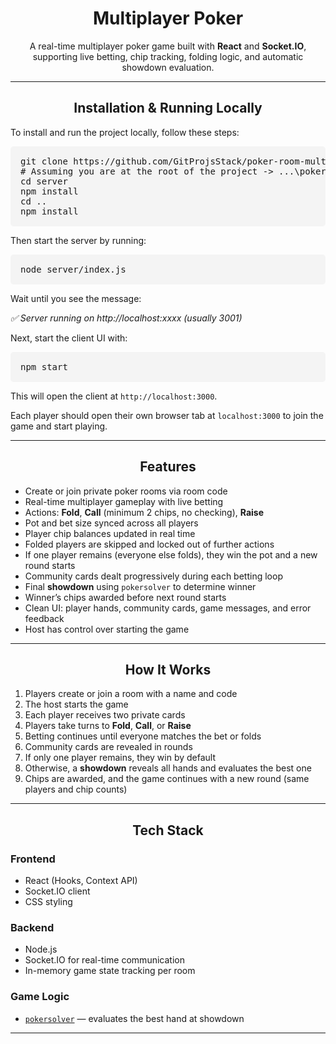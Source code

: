 <div style="text-align: center; margin-bottom: 1rem;">
  <h1>Multiplayer Poker</h1>
</div>

<p style="text-align: center;">
  A real-time multiplayer poker game built with <strong>React</strong> and <strong>Socket.IO</strong>, supporting live betting, chip tracking, folding logic, and automatic showdown evaluation.
</p>

<hr/>

<div style="text-align: center;">
  <h2>Installation &amp; Running Locally</h2>
</div>

<p>To install and run the project locally, follow these steps:</p>

<pre style="background: #f4f4f4; padding: 1rem; border-radius: 5px; overflow-x: auto;">
git clone https://github.com/GitProjsStack/poker-room-multiplayer.git
# Assuming you are at the root of the project -> ...\poker-room-multiplayer>
cd server
npm install
cd ..
npm install
</pre>

<p>Then start the server by running:</p>

<pre style="background: #f4f4f4; padding: 1rem; border-radius: 5px; overflow-x: auto;">
node server/index.js
</pre>

<p>Wait until you see the message:</p>

<p><em>✅ Server running on http://localhost:xxxx (usually 3001)</em></p>

<p>Next, start the client UI with:</p>

<pre style="background: #f4f4f4; padding: 1rem; border-radius: 5px; overflow-x: auto;">
npm start
</pre>

<p>This will open the client at <code>http://localhost:3000</code>.</p>

<p>Each player should open their own browser tab at <code>localhost:3000</code> to join the game and start playing.</p>

<hr/>

<div style="text-align: center;">
  <h2>Features</h2>
</div>

<ul>
  <li>Create or join private poker rooms via room code</li>
  <li>Real-time multiplayer gameplay with live betting</li>
  <li>Actions: <strong>Fold</strong>, <strong>Call</strong> (minimum 2 chips, no checking), <strong>Raise</strong></li>
  <li>Pot and bet size synced across all players</li>
  <li>Player chip balances updated in real time</li>
  <li>Folded players are skipped and locked out of further actions</li>
  <li>If one player remains (everyone else folds), they win the pot and a new round starts</li>
  <li>Community cards dealt progressively during each betting loop</li>
  <li>Final <strong>showdown</strong> using <code>pokersolver</code> to determine winner</li>
  <li>Winner’s chips awarded before next round starts</li>
  <li>Clean UI: player hands, community cards, game messages, and error feedback</li>
  <li>Host has control over starting the game</li>
</ul>

<hr/>

<div style="text-align: center;">
  <h2>How It Works</h2>
</div>

<ol>
  <li>Players create or join a room with a name and code</li>
  <li>The host starts the game</li>
  <li>Each player receives two private cards</li>
  <li>Players take turns to <strong>Fold</strong>, <strong>Call</strong>, or <strong>Raise</strong></li>
  <li>Betting continues until everyone matches the bet or folds</li>
  <li>Community cards are revealed in rounds</li>
  <li>If only one player remains, they win by default</li>
  <li>Otherwise, a <strong>showdown</strong> reveals all hands and evaluates the best one</li>
  <li>Chips are awarded, and the game continues with a new round (same players and chip counts)</li>
</ol>

<hr/>

<div style="text-align: center;">
  <h2>Tech Stack</h2>
</div>

<div>
  <h3>Frontend</h3>
  <ul>
    <li>React (Hooks, Context API)</li>
    <li>Socket.IO client</li>
    <li>CSS styling</li>
  </ul>
</div>

<div>
  <h3>Backend</h3>
  <ul>
    <li>Node.js</li>
    <li>Socket.IO for real-time communication</li>
    <li>In-memory game state tracking per room</li>
  </ul>
</div>

<div>
  <h3>Game Logic</h3>
  <ul>
    <li><a href="https://www.npmjs.com/package/pokersolver" target="_blank" rel="noopener noreferrer"><code>pokersolver</code></a> — evaluates the best hand at showdown</li>
  </ul>
</div>

<hr/>
